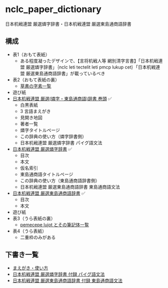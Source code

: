 # nclc_paper_dictionary
日本机戦連盟 厳選燐字辞書・日本机戦連盟 厳選東島通商語辞書

## 構成

- 表1（おもて表紙）
    - ある程度凝ったデザインで、【言将机戦人等 網別清字言書】「日本机戦連盟 厳選燐字辞書」｛nclc leti tectelit leti pmcp lukup cet｝「日本机戦連盟 厳選東島通商語辞書」が載っているべき
- 表2（おもて表紙の裏）
    - [草書の字素一覧](./pruamarn.png)
- 遊び紙
- [日本机戦連盟 厳選(燐字・東島通商語)辞書 巻頭](https://github.com/sozysozbot/nclc_paper_dictionary_opening) ✅
    - 白黒表紙
    - 3 言語まえがき
    - 見開き地図
    - 著者一覧
    - 燐字タイトルページ
    - この辞典の使い方（燐字辞書側）
    - 日本机戦連盟 厳選燐字辞書 パイグ語文法
- [日本机戦連盟 厳選燐字辞書](https://github.com/sozysozbot/linzklar_paper_dictionary) ✅
    - 目次
    - 本文
    - 仮名索引
    - 東島通商語タイトルページ
    - この辞典の使い方（東島通商語辞書側）
    - 日本机戦連盟 厳選東島通商語辞書 東島通商語文法
- [日本机戦連盟 厳選東島通商語辞書](https://github.com/sozysozbot/pmcp_50on/tree/master/dictionary) ✅
    - 目次
    - 本文
- 遊び紙
- 表3（うら表紙の裏）
    - [pemecepe lujot とその筆記体一覧](./pmcp_lujot.png)
- 表4（うら表紙）
    - 二重枠のみがある

## 下書き一覧

- [まえがき・使い方](https://docs.google.com/document/d/1_t9i9R9AgrOLyAK_IUxq7XRrvhedA9Qs7AJiiMfAkmQ/edit?tab=t.0)
- [日本机戦連盟 厳選燐字辞書 付録 パイグ語文法](https://docs.google.com/document/d/1Yhr4IRTKGkWdS5DkxuE_Om0ZadrI02jBoBuGLaLXioc/edit?tab=t.0)
- [日本机戦連盟 厳選東島通商語辞書 付録 東島通商語文法](https://docs.google.com/document/d/1Bnmwgg3O1oEmYMOcdTGDBECVKKcTgBQAZpxPJqdbW38/edit?tab=t.0)

